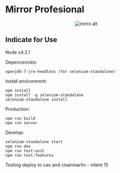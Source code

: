 Mirror Profesional
=============

<p align="center"><img src="http://www.toth.cl/toth/img/mirror.png" alt="mirro alt" /></p>

## Indicate for Use ##

Node v4.2.1

Depencencies:
```
openjdk-7-jre-headless (for selenium-standalone)
```

Install environment:
```
npm install
npm install -g selenium-standalone
selenium-standalone install
```

Production:
```
npm run build
npm run server
```

Develop:
```
selenium-standalone start
npm run dev
npm run test:unit
npm run test:features
```

Testing deploy to cao and cisanmartin - intent 15
